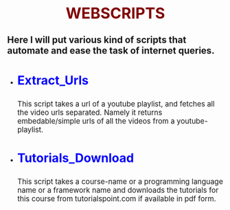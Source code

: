 <!-- # Webscripts

###### Here will be various kind of scripts that automate and ease the task of internet queries

## Extract_urls

###### This script takes a url of a youtube playlist, and fetches all the video urls separated. Namely it returns embedable/simple urls of all the videos from a youtube-playlist.

## Tutorials_download

###### This script takes a course-name or a programming language name or a framework name and downloads the tutorials for this course from tutorialspoint.com if available in pdf form. -->


<center><h1 style="color:maroon;font-size:2.5em">WEBSCRIPTS</h1></center>
<h2>Here I will put various kind of scripts that automate and ease the task of internet queries. </h2>
<ul>
	<li>
		<h3 style="color:blue;font-size:2em;">Extract_Urls</h3>
		<span style="font-size:1.2em"> This script takes a url of a youtube playlist, and fetches all the video urls separated. Namely it returns embedable/simple urls of all the videos from a youtube-playlist. </span>
	</li>
	<li>
		<h3 style="color:blue;font-size:2em;">Tutorials_Download</h3>
		<span style="font-size:1.2em"> This script takes a course-name or a programming language name or a framework name and downloads the tutorials for this course from tutorialspoint.com if available in pdf form. </span>
	</li>
</ul>